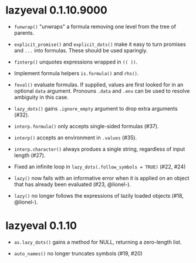 # lazyeval 0.1.10.9000

* `funwrap()` "unwraps" a formula removing one level from the tree of 
  parents.

* `explicit_promise()` and `explicit_dots()` make it easy to turn promises
  and `...` into formulas. These should be used sparingly.

* `finterp()` unquotes expressions wrapped in `(( ))`.

* Implement formula helpers `is.formula()` and `rhs()`.

* `feval()` evaluate formulas. If supplied, values are first looked for 
  in an optional `data` argument. Pronouns `.data` and `.env` can be
  used to resolve ambiguity in this case.

* `lazy_dots()` gains `.ignore_empty` argument to drop extra arguments (#32).

* `interp.formula()` only accepts single-sided formulas (#37).

* `interp()` accepts an environment in `.values` (#35).

* `interp.character()` always produes a single string, regardless of
  input length (#27).

* Fixed an infinite loop in `lazy_dots(.follow_symbols = TRUE)` (#22, #24)

* `lazy()` now fails with an informative error when it is applied on
  an object that has already been evaluated (#23, @lionel-).

* `lazy()` no longer follows the expressions of lazily loaded objects
  (#18, @lionel-).

# lazyeval 0.1.10

* `as.lazy_dots()` gains a method for NULL, returning a zero-length
  list.

* `auto_names()` no longer truncates symbols (#19, #20)
